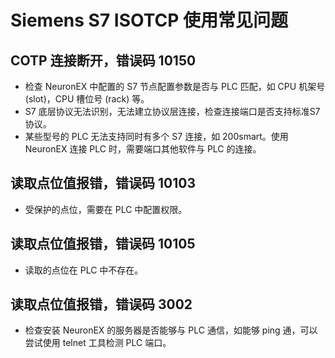 # Siemens S7 ISOTCP 使用常见问题

## COTP 连接断开，错误码 10150

* 检查 NeuronEX 中配置的 S7 节点配置参数是否与 PLC 匹配，如 CPU 机架号 (slot)，CPU 槽位号 (rack) 等。
* S7 底层协议无法识别，无法建立协议层连接，检查连接端口是否支持标准S7协议。
* 某些型号的 PLC 无法支持同时有多个 S7 连接，如 200smart。使用 NeuronEX 连接 PLC 时，需要端口其他软件与 PLC 的连接。

## 读取点位值报错，错误码 10103

* 受保护的点位，需要在 PLC 中配置权限。

## 读取点位值报错，错误码 10105

* 读取的点位在 PLC 中不存在。

## 读取点位值报错，错误码 3002

* 检查安装 NeuronEX 的服务器是否能够与 PLC 通信，如能够 ping 通，可以尝试使用 telnet 工具检测 PLC 端口。

